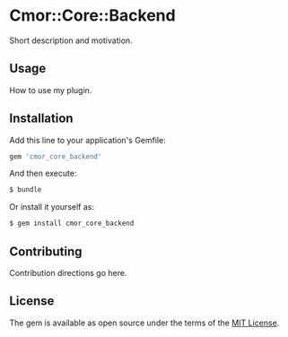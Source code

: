 # Cmor::Core::Backend
Short description and motivation.

## Usage
How to use my plugin.

## Installation
Add this line to your application's Gemfile:

```ruby
gem 'cmor_core_backend'
```

And then execute:
```bash
$ bundle
```

Or install it yourself as:
```bash
$ gem install cmor_core_backend
```

## Contributing
Contribution directions go here.

## License
The gem is available as open source under the terms of the [MIT License](http://opensource.org/licenses/MIT).
